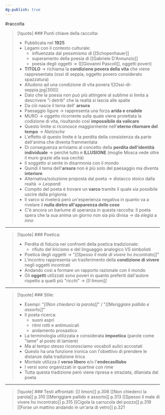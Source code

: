 ```yaml
---
dg-publish: true
---
```

#raccolta

> [!quote] ### Punti chiave della raccolta:
> - Pubblicata nel **1925**
> - Legami con il contesto culturale:
> 	- influenzata dal pessimismo di [[Schopenhauer]]
> 	- superamento della poesia di [[Gabriele D'Annunzio]]
> 	- poesia degli oggetti -> ([[Giovanni Pascoli]], oggetti poveri)
> - **TITOLO** -> richiama la **condizione povera della vita** che viene rappresentata (ossi di seppia, oggetto povero considerato spazzatura)
> - Alludono ad una condizione di vita povera
> 		![[Ossi-di-seppia.jpg|300]]
> - Dato che la poesia non può più attingere al sublime si limita a descrivere "i detriti" che la realtà si lascia alle spalle
> - Da ciò nasce il tema dell' **arsura**
> - Paesaggio ligure -> rappresenta una forza **arida e crudele**
> - MURO -> oggetto ricorrente sulla quale viene proiettata la codizione di vita, risultando così **impossibile da valicare**
> - Questo limite si riconosce maggiormente nell'**eterno ritornare del tempo** -> *Nietzsche*
> - L'effetto di questo limite è la perdita della consistenza da parte dell'anima che diventa frammentata
> - Di conseguenza arriviamo al concetto della **perdita dell'identità individuale** -> perché tutto è **ILLUSIONE** 
> 	(moglie Mosca vede oltre il muro grazie alla sua cecità)
> - Il soggetto si sente in disarmonia con il mondo
> - Quindi il tema dell'**arsura** non è più solo del paesaggio ma diventa **interiore**
> - Alternativa/soluzione proposta dal poeta -> distacco stoico dalla realtà -> *Leopardi*
> - Compito del poeta è trovare un **varco** tramite il quale sia possibile uscire dalla prigionia
> - Il varco si rivelerà però un'esperienza negativa in quanto va a rivelare il **nulla dietro all'apparenza delle cose**
> - C'è ancora un barlume di speranza in questa raccolta:
> 		Il poeta spera che la sua anima un giorno non sia più divisa -> da *elegia* a *inno*

___

> [!quote] ### Poetica:
> - Perdita di fiducia nei confronti della poetica tradizionale:
> 	- rifiuto del liricismo e del linguaggio analogico VS simbolisti
> - Poetica degli oggetti -> "*[[Spesso il male di vivere ho incontrato]]*"
> - L'incontro rappresenta un trasferimento della **condizione di vivere** negli oggetti incontrati
> - Andando così a formare un rapporto razionale con il mondo
> - Gli **oggetti** utilizzati sono poveri in quanto preferiti dall'autore rispetto a quelli più "ricchi" -> *[[I limoni]]*

---

> [!quote] ### Stile:
> - Esempi: "*[[Non chiederci la parola]]*" /  "*[[Meriggiare pallido e assorto]]*"
> - Il poeta ricerca:
> 	- suoni aspri
> 	- ritmi rotti e antimusicali
> 	- andamento prosastico
> - La terminologia utilizzata e considerata **impoetica** (parole come "lame" al posto di lamiere)
> - Ma al tempo stesso riconosciamo vocaboli aulici accostati
> - Questo ha una funzione ironica con l'obiettivo di prendere le distanze dalla tradizione lirica
> - Montale utilizza il **verso libero** e/o l'**endecasillabo**
> - I versi sono organizzati in quartine con rime
> - Tutta questa tradizione però viene ripresa e straziata, dilaniata dal poeta

___

> [!quote] ### Testi affrontati:
> [[I limoni]] p.306
> [[Non chiederci la parola]] p.310
> [[Meriggiare pallido e assorto]] p.313
> [[Spesso il male di vivere ho incontrato]] p.315
> [[Cigola la carrucola del pozzo]] p.319
> [[Forse un mattino andando in un'aria di vetro]] p.321






